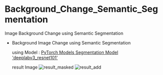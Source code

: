 # Background_Change_Semantic_Segmentation
Image Background Change using Semantic Segmentation

- Background Image Change using Semantic Segmentation

  using Model : [PyTorch Models Segmentation Model 'deeplabv3_resnet101'](https://pytorch.org/vision/stable/models/generated/torchvision.models.segmentation.deeplabv3_resnet101.html#torchvision.models.segmentation.deeplabv3_resnet101)
  
  result Image
  ![result_masked](https://user-images.githubusercontent.com/69300448/217118479-9d92dd58-deb7-4ea0-a294-e932390364c9.png)
  ![result_add](https://user-images.githubusercontent.com/69300448/217118532-baf3622d-4247-47d0-9478-93312b98bb3e.png)

